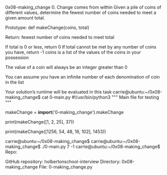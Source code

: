 0x08-making_change
0. Change comes from within
Given a pile of coins of different values, determine the fewest number of coins needed to meet a given amount total.

Prototype: def makeChange(coins, total)

Return: fewest number of coins needed to meet total

If total is 0 or less, return 0
If total cannot be met by any number of coins you have, return -1
coins is a list of the values of the coins in your possession

The value of a coin will always be an integer greater than 0

You can assume you have an infinite number of each denomination of coin in the list

Your solution’s runtime will be evaluated in this task carrie@ubuntu:~/0x08-making_change$ cat 0-main.py #!/usr/bin/python3 """ Main file for testing """

  makeChange = __import__('0-making_change').makeChange

  print(makeChange([1, 2, 25], 37))

  print(makeChange([1256, 54, 48, 16, 102], 1453))

  carrie@ubuntu:~/0x08-making_change$
  carrie@ubuntu:~/0x08-making_change$ ./0-main.py
  7
  -1
  carrie@ubuntu:~/0x08-making_change$
Repo:

GitHub repository: holbertonschool-interview
Directory: 0x08-making_change
File: 0-making_change.py
